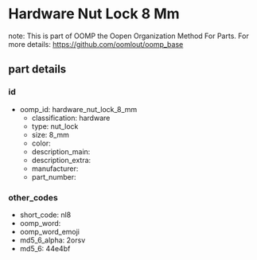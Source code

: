 # Hardware Nut Lock 8 Mm  

note: This is part of OOMP the Oopen Organization Method For Parts. For more details: https://github.com/oomlout/oomp_base

##  part details





### id
* oomp_id: hardware_nut_lock_8_mm
  * classification: hardware
  * type: nut_lock
  * size: 8_mm
  * color: 
  * description_main: 
  * description_extra: 
  * manufacturer: 
  * part_number: 

### other_codes
* short_code: nl8
* oomp_word: 
* oomp_word_emoji 
* md5_6_alpha: 2orsv
* md5_6: 44e4bf